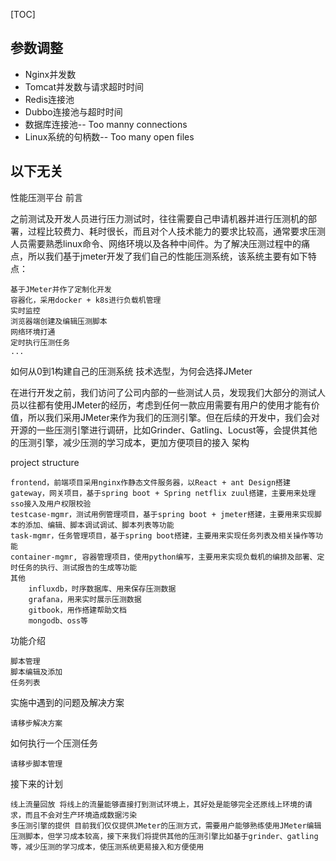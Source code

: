 [TOC]

## 参数调整
- Nginx并发数
- Tomcat并发数与请求超时时间
- Redis连接池
- Dubbo连接池与超时时间
- 数据库连接池-- Too manny connections
- Linux系统的句柄数-- Too many open files

## 以下无关
性能压测平台
前言

之前测试及开发人员进行压力测试时，往往需要自己申请机器并进行压测机的部署，过程比较费力、耗时很长，而且对个人技术能力的要求比较高，通常要求压测人员需要熟悉linux命令、网络环境以及各种中间件。为了解决压测过程中的痛点，所以我们基于jmeter开发了我们自己的性能压测系统，该系统主要有如下特点：

    基于JMeter并作了定制化开发
    容器化，采用docker + k8s进行负载机管理
    实时监控
    浏览器端创建及编辑压测脚本
    网络环境打通
    定时执行压测任务
    ...

如何从0到1构建自己的压测系统
技术选型，为何会选择JMeter

在进行开发之前，我们访问了公司内部的一些测试人员，发现我们大部分的测试人员以往都有使用JMeter的经历，考虑到任何一款应用需要有用户的使用才能有价值，所以我们采用JMeter来作为我们的压测引擎。但在后续的开发中，我们会对开源的一些压测引擎进行调研，比如Grinder、Gatling、Locust等，会提供其他的压测引擎，减少压测的学习成本，更加方便项目的接入
架构

project structure

    frontend，前端项目采用nginx作静态文件服务器，以React + ant Design搭建
    gateway，网关项目，基于spring boot + Spring netflix zuul搭建，主要用来处理sso接入及用户权限校验
    testcase-mgmr，测试用例管理项目，基于spring boot + jmeter搭建，主要用来实现脚本的添加、编辑、脚本调试调试、脚本列表等功能
    task-mgmr，任务管理项目，基于spring boot搭建，主要用来实现任务列表及相关操作等功能
    container-mgmr, 容器管理项目，使用python编写，主要用来实现负载机的编排及部署、定时任务的执行、测试报告的生成等功能
    其他
        influxdb，时序数据库、用来保存压测数据
        grafana，用来实时展示压测数据
        gitbook，用作搭建帮助文档
        mongodb、oss等

功能介绍

    脚本管理
    脚本编辑及添加
    任务列表

实施中遇到的问题及解决方案

    请移步解决方案

如何执行一个压测任务

    请移步脚本管理

接下来的计划

    线上流量回放 将线上的流量能够直接打到测试环境上，其好处是能够完全还原线上环境的请求，而且不会对生产环境造成数据污染
    多压测引擎的提供 目前我们仅仅提供JMeter的压测方式，需要用户能够熟练使用JMeter编辑压测脚本，但学习成本较高，接下来我们将提供其他的压测引擎比如基于grinder、gatling等，减少压测的学习成本，使压测系统更易接入和方便使用
